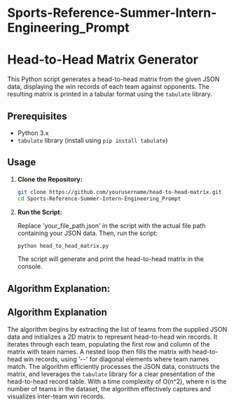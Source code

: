# Sports-Reference-Summer-Intern-Engineering_Prompt


# Head-to-Head Matrix Generator

This Python script generates a head-to-head matrix from the given JSON data, displaying the win records of each team against opponents. The resulting matrix is printed in a tabular format using the `tabulate` library.

## Prerequisites

- Python 3.x
- `tabulate` library (install using `pip install tabulate`)

## Usage

1. **Clone the Repository:**

    ```bash
    git clone https://github.com/yourusername/head-to-head-matrix.git
    cd Sports-Reference-Summer-Intern-Engineering_Prompt
    ```

2. **Run the Script:**

    Replace 'your_file_path.json' in the script with the actual file path containing your JSON data. Then, run the script:

    ```bash
    python head_to_head_matrix.py
    ```
    The script will generate and print the head-to-head matrix in the console.

## Algorithm Explanation:

## Algorithm Explanation

The algorithm begins by extracting the list of teams from the supplied JSON data and initializes a 2D matrix to represent head-to-head win records. It iterates through each team, populating the first row and column of the matrix with team names. A nested loop then fills the matrix with head-to-head win records, using '--' for diagonal elements where team names match. The algorithm efficiently processes the JSON data, constructs the matrix, and leverages the `tabulate` library for a clear presentation of the head-to-head record table. With a time complexity of O(n^2), where n is the number of teams in the dataset, the algorithm effectively captures and visualizes inter-team win records.

